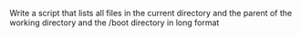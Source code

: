 Write a script that lists all files in the current directory and the parent of the working directory and the /boot directory in long format
